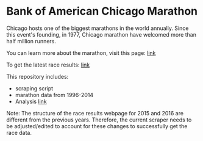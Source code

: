 # Bank of American Chicago Marathon

Chicago hosts one of the biggest marathons in the world annually. Since this event's founding, in 1977, Chicago marathon have welcomed more than half million runners.

You can learn more about the marathon, visit this page: [link](https://www.chicagomarathon.com/participant-information/race-results/)

To get the latest race results: [link](https://www.chicagomarathon.com/participant-information/race-results/)


This repository includes:
- scraping script
- marathon data from 1996-2014
- Analysis [link](http://nbviewer.jupyter.org/github/mallaham/bofa-chicago-marathon/blob/master/marathon-data-analysis.ipynb)

Note: The structure of the race results webpage for 2015 and 2016 are different from the previous years. Therefore, the current scraper needs to be adjusted/edited to account for these changes to successfully get the race data.


